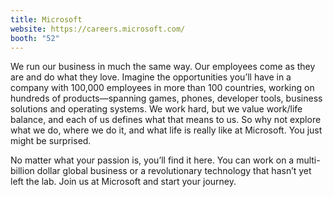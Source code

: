 ```yaml
---
title: Microsoft
website: https://careers.microsoft.com/
booth: "52"
---
```


We run our business in much the same way. Our employees come as they are and do what they love. Imagine the opportunities you’ll have in a company with 100,000 employees in more than 100 countries, working on hundreds of products—spanning games, phones, developer tools, business solutions and operating systems. We work hard, but we value work/life balance, and each of us defines what that means to us. So why not explore what we do, where we do it, and what life is really like at Microsoft. You just might be surprised.

No matter what your passion is, you’ll find it here. You can work on a multi-billion dollar global business or a revolutionary technology that hasn’t yet left the lab. Join us at Microsoft and start your journey.
